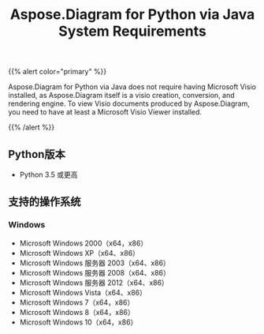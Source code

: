 ﻿---
title: Aspose.Diagram for Python via Java System Requirements
type: docs
weight: 30
url: /zh/java/aspose-diagram-for-python-via-java-system-requirements/
---
{{% alert color="primary" %}} 

Aspose.Diagram for Python via Java does not require having Microsoft Visio installed, as Aspose.Diagram itself is a visio creation, conversion, and rendering engine. To view Visio documents produced by Aspose.Diagram, you need to have at least a Microsoft Visio Viewer installed.

{{% /alert %}} 
## **Python版本**
- Python 3.5 或更高
## **支持的操作系统**
### **Windows**
- Microsoft Windows 2000（x64，x86）
- Microsoft Windows XP（x64、x86）
- Microsoft Windows 服务器 2003（x64、x86）
- Microsoft Windows 服务器 2008（x64、x86）
- Microsoft Windows 服务器 2012（x64、x86）
- Microsoft Windows Vista（x64、x86）
- Microsoft Windows 7（x64，x86）
- Microsoft Windows 8（x64，x86）
- Microsoft Windows 10（x64，x86）
